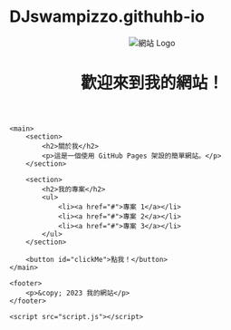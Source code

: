 # DJswampizzo.githuhb-io
<!DOCTYPE html>
<html lang="zh-TW">
<head>
    <meta charset="UTF-8">
    <meta name="viewport" content="width=device-width, initial-scale=1.0">
    <title>我的 GitHub Pages 網站</title>
    <link rel="stylesheet" href="style.css">
</head>
<body>
    <header>
        <img src="assets/logo.png" alt="網站 Logo" class="logo">
        <h1>歡迎來到我的網站！</h1>
    </header>

    <main>
        <section>
            <h2>關於我</h2>
            <p>這是一個使用 GitHub Pages 架設的簡單網站。</p>
        </section>

        <section>
            <h2>我的專案</h2>
            <ul>
                <li><a href="#">專案 1</a></li>
                <li><a href="#">專案 2</a></li>
                <li><a href="#">專案 3</a></li>
            </ul>
        </section>

        <button id="clickMe">點我！</button>
    </main>

    <footer>
        <p>&copy; 2023 我的網站</p>
    </footer>

    <script src="script.js"></script>
</body>
</html>
